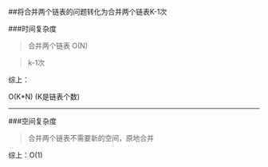 ##将合并两个链表的问题转化为合并两个链表K-1次

###时间复杂度
>合并两个链表 O(N)

>k-1次

综上：

O(K*N) (K是链表个数)

***
###空间复杂度
>合并两个链表不需要新的空间，原地合并

综上：O(1)




